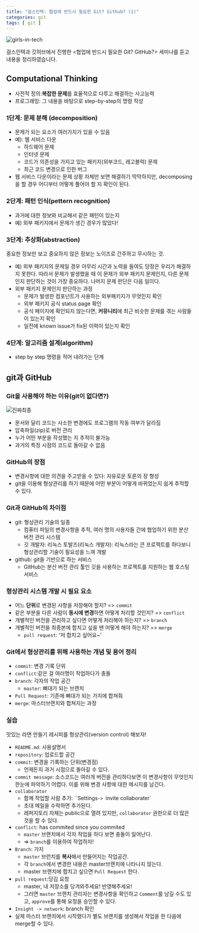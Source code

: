 ```yaml
---
title: "걸스인텍: 협업에 반드시 필요한 Git? Github? (1)"
categories: git
tags: [ git ]
---
```


![girls-in-tech](https://scontent-ssn1-1.xx.fbcdn.net/v/t1.0-9/117404539_2751357635101221_1385803360028054243_n.jpg?_nc_cat=106&_nc_sid=110474&_nc_eui2=AeGWnR5R-9CCdtOsY78D2JM7YYRYFmQi-e5hhFgWZCL57r-JVW1kPsIZYe5p1Bib86rGLq972TEar4UJBLYeR1Bp&_nc_ohc=eJ1QTMTEw2oAX_geJDx&_nc_ht=scontent-ssn1-1.xx&oh=3dc27ed256719945875cd135f3022f13&oe=5F6B056C)

걸스인텍과 깃허브에서 진행한 <협업에 반드시 필요한 Git? GitHub?> 세미나를 듣고 내용을 정리하였습니다.



## Computational Thinking

- 사전적 정의:**복잡한 문제**를 효율적으로 다루고 해결하는 사고능력
- 프로그래밍: 그 내용을 바탕으로 step-by-step의 명령  작성

### 1단계: 문제 분해 (decomposition)

- 문제가 되는 요소가 여러가지가 있을 수 있음
- 예): 웹 서비스 다운
  - 하드웨어 문제
  - 인터넷 문제
  - 코드가 의존성을 가지고 있는 패키지(외부코드, 레고블럭) 문제
  - 최근 코드 변경으로 인한 버그
- 웹 서비스 다운이라는 문제 상황 자체만 보면 해결하기 막막하지만, decomposing을 할 경우 어디부터 어떻게 풀어야 할 지 확인이 된다.



### 2단계: 패턴 인식(pettern recognition)

- 과거에 대한 정보와 비교해서 같은 패턴이 있는지
- 예) 외부 패키지에서 문제가 생긴 경우가 많았다!



### 3단계: 추상화(abstraction)

중요한 정보만 보고 중요하지 않은 정보는 노이즈로 간주하고 무시하는 것.

- 예) 외부 패키지의 문제일 경우 아무리 시간과 노력을 들여도 당장은 우리가 해결하지 못한다. 따라서 문제가 발생했을 때 이 문제가 외부 패키지 문제인지, 다른 문제인지 판단하는 것이 가장 중요하다. 나머지 문제 판단은 다음 일이다.
- 외부 패키지 문제인지 판단하는 과정
  - 문제가 발생한 컴포넌트가 사용하는 외부패키지가 무엇인지 확인
  - 외부 패키지 공식 status page 확인 
  - 공식 페이지에 확인되지 않는다면, **커뮤니티**에 최근 비슷한 문제를 겪는 사람들이 있는지 확인
  - 일전에 known issue가 fix된 이력이 있는지 확인

### 4단계: 알고리즘 설계(algorithm)

- step by step 명령을 적어 내려가는 단계



## git과 GitHub

### Git을 사용해야 하는 이유(git이 없다면?)

![진짜최종](https://pbs.twimg.com/media/DwccqYpU0AAFpLk.jpg:large)

- 문서와 달리 코드는 사소한 변경에도 프로그램의 작동 여부가 달라짐
- 압축파일(zip)로 버전 관리
- 누가 어떤 부분을 작성했는 지 추적이 불가능
- 과거의 특정 시점의 코드로 돌아갈 수 없음



### GitHub의 장점

- 변경사항에 대한 의견을 주고받을 수 있다: 자유로운 토론의 장 형성
- git을 이용해 형상관리를 하기 때문에 어떤 부분이 어떻게 바뀌었는지 쉽게 추적할 수 있다.

### Git과 GitHub의 차이점

- git: 형상관리 기술의 일종
  - 컴퓨터 파일의 변경사항을 추적, 여러 명의 사용자들 간에 협업하기 위한 분산 버전 관리 시스템
  - 깃 개발자: 리눅스 토발즈(리눅스 개발자): 리눅스라는 큰 프로젝트를 하다보니 형상관리할 기술이 필요성을 느껴 개발
- github: git을 기반으로 하는 서비스
  - GitHub는 분산 버전 관리 툴인 깃을 사용하는 프로젝트를 지원하는 웹 호스팅 서비스



### 형상관리 시스템 개발 시 필요 요소

- 어느 **단위**로 변경된 사항을 저장해야 할지? => `commit`
- 같은 부분을 다른 사람이 **동시에 변경**하면 어떻게 처리할 것인지? => `conflict`
- 개별적인 버전을 관리하고 싶다면 어떻게 처리해야 하는지? => `branch`
- 개별적인 버전을 최종본에 합치고 싶을 땐 어떻게 해야 하는지? => `merge`
  - `pull request`: '저 합치고 싶어요~'



### Git에서 형상관리를 위해 사용하는 개념 및 용어 정리

- `commit`: 변경 기록 단위
- `conflict`:같은 걸 여러명이 작업하다가 충돌
- `branch`: 각자의 작업 공간 
  - `master`: 뼈대가 되는 브랜치
- `Pull Request`: 기존에 뼈대가 되는 가지에  합쳐줘
- `merge`: 마스터브랜치와 합쳐지는 과정



### 실습

맛있는 라면 만들기 레시피를 형상관리(version control) 해보자!
- `README.md`: 사용설명서
- `repository`: 업로드할 공간
- `commit`: 변경을 기록하는 단위(변경점)
  - 언제든지 과거 시점으로 돌아갈 수 있다.
- `commit message`: 소스코드는 여러개 버전을 관리하다보면 이 변경사항이 무엇인지 한눈에 파악하기 어렵다. 이를 위해 변경 사항에 대한 메시지를 남긴다.
- `collaborator`
  - 함께 작업할 사람 추가: ``Settings`-> `invite collaborater`
  - 초대 메일을 수락하면 추가된다.
  - 레퍼지토리 자체는 public으로 열려 있지만, `collaborator` 권한으로 더 많은 것을 할 수 있다.
- `conflict`: has commited since you commited
  - `master` 브랜치에서 각자 작업을 하다 보면 충돌이 일어난다.
  - => `branch`를 이용하여 작업하자!
- `Branch`: 가지
  - `master` 브런치를 **복사**해서 만들어지는 작업공간. 
  - 각 `branch`에서 변경한 내용은 master브랜치에 나타나지 않는다.
  - master 브랜치에 합치고 싶으면 `Pull Request` 한다.
- `pull request`:당김 요청
  - master, 내 저장소를 당겨와주세요! 반영해주세요!
  - 그러면 `master` 브랜치 관리자는 변경사항을 확인하고 `Comment`를 남길 수도 있고, `approve`를 통해 요청을 승인할 수 있다.
- `Insight -> network`: branch 확인
- 실제 마스터 브랜치에서 시작했다가 별도 브랜치를 생성해서 작업을 한 다음에 merge할 수 있다.